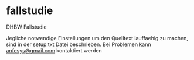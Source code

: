 fallstudie
==========

DHBW Fallstudie

Jegliche notwendige Einstellungen um den Quelltext lauffaehig zu machen, sind in der setup.txt Datei beschrieben.
Bei Problemen kann anfesys@gmail.com kontaktiert werden
